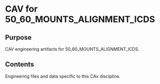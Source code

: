 # CAV for 50_60_MOUNTS_ALIGNMENT_ICDS

## Purpose
CAV engineering artifacts for 50_60_MOUNTS_ALIGNMENT_ICDS.

## Contents
Engineering files and data specific to this CAx discipline.
